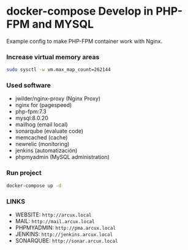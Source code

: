 # docker-compose Develop in PHP-FPM and MYSQL

Example config to make PHP-FPM container work with Nginx.

### Increase virtual memory areas

```bash
sudo sysctl -w vm.max_map_count=262144
```

### Used software

- jwilder/nginx-proxy (Nginx Proxy)
- nginx for (pagespeed)
- php-fpm:7.3
- mysql:8.0.20
- mailhog (email local)
- sonarqube (evaluate code)
- memcached (cache)
- newrelic (monitoring)
- jenkins (automatización)
- phpmyadmin (MySQL administration)

### Run project
```bash
docker-compose up -d
```

### LINKS

- WEBSITE: `http://arcux.local`
- MAIL: `http://mail.arcux.local`
- PHPMYADMIN: `http://pma.arcux.local`
- JENKINS: `http://jenkins.arcux.local`
- SONARQUBE: `http://sonar.arcux.local`
